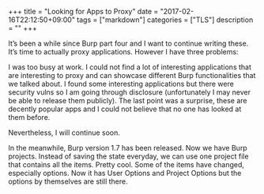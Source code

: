 +++
title = "Looking for Apps to Proxy"
date = "2017-02-16T22:12:50+09:00"
tags = ["markdown"]
categories = ["TLS"]
description = ""
+++

It’s been a while since Burp part four and I want to continue writing these. It’s time to actually proxy applications. However I have three problems:

I was too busy at work.
I could not find a lot of interesting applications that are interesting to proxy and can showcase different Burp functionalities that we talked about.
I found some interesting applications but there were security vulns so I am going through disclosure (unfortunately I may never be able to release them publicly).
The last point was a surprise, these are decently popular apps and I could not believe that no one has looked at them before.

Nevertheless, I will continue soon.

In the meanwhile, Burp version 1.7 has been released. Now we have Burp projects. Instead of saving the state everyday, we can use one project file that contains all the items. Pretty cool. Some of the items have changed, especially options. Now it has User Options and Project Options but the options by themselves are still there.

